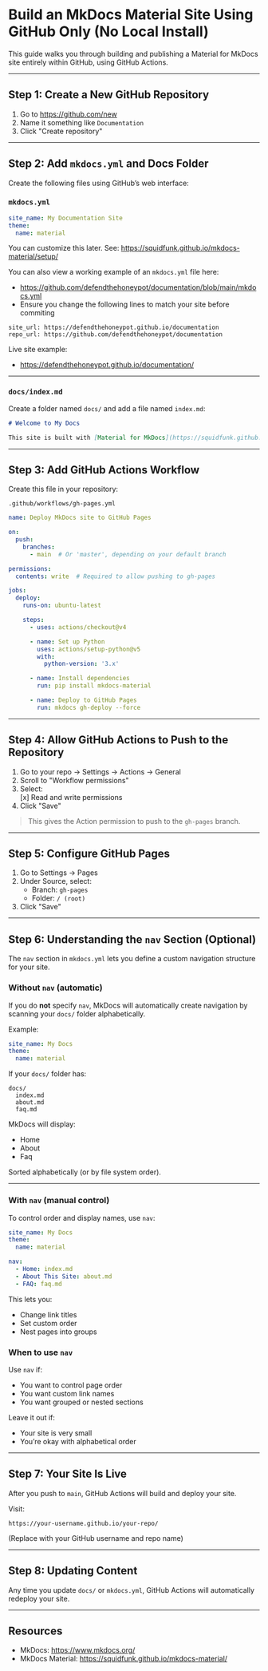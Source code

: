 # Build an MkDocs Material Site Using GitHub Only (No Local Install)  

This guide walks you through building and publishing a Material for MkDocs site entirely within GitHub, using GitHub Actions.  

---  

## Step 1: Create a New GitHub Repository  

1. Go to https://github.com/new  
2. Name it something like `Documentation`  
3. Click "Create repository"  

---  

## Step 2: Add `mkdocs.yml` and Docs Folder  

Create the following files using GitHub’s web interface:  

### `mkdocs.yml`  

```yaml  
site_name: My Documentation Site  
theme:  
  name: material  
```  

You can customize this later. See: https://squidfunk.github.io/mkdocs-material/setup/  

You can also view a working example of an `mkdocs.yml` file here:  
- https://github.com/defendthehoneypot/documentation/blob/main/mkdocs.yml  
- Ensure you change the following lines to match your site before commiting  
```
site_url: https://defendthehoneypot.github.io/documentation
repo_url: https://github.com/defendthehoneypot/documentation
```  

Live site example:  
- https://defendthehoneypot.github.io/documentation/  

---  

### `docs/index.md`  

Create a folder named `docs/` and add a file named `index.md`:  

```markdown  
# Welcome to My Docs  

This site is built with [Material for MkDocs](https://squidfunk.github.io/mkdocs-material/).  
```  

---  

## Step 3: Add GitHub Actions Workflow  

Create this file in your repository:  

`.github/workflows/gh-pages.yml`  

```yaml  
name: Deploy MkDocs site to GitHub Pages  

on:  
  push:  
    branches:  
      - main  # Or 'master', depending on your default branch  

permissions:  
  contents: write  # Required to allow pushing to gh-pages  

jobs:  
  deploy:  
    runs-on: ubuntu-latest  

    steps:  
      - uses: actions/checkout@v4  

      - name: Set up Python  
        uses: actions/setup-python@v5  
        with:  
          python-version: '3.x'  

      - name: Install dependencies  
        run: pip install mkdocs-material  

      - name: Deploy to GitHub Pages  
        run: mkdocs gh-deploy --force  
```  

---  

## Step 4: Allow GitHub Actions to Push to the Repository  

1. Go to your repo → Settings → Actions → General  
2. Scroll to "Workflow permissions"  
3. Select:  
   [x] Read and write permissions  
4. Click "Save"  

> This gives the Action permission to push to the `gh-pages` branch.  

---  

## Step 5: Configure GitHub Pages  

1. Go to Settings → Pages  
2. Under Source, select:  
   - Branch: `gh-pages`  
   - Folder: `/ (root)`  
3. Click "Save"  

---  

## Step 6: Understanding the `nav` Section (Optional)  

The `nav` section in `mkdocs.yml` lets you define a custom navigation structure for your site.  

### Without `nav` (automatic)  

If you do **not** specify `nav`, MkDocs will automatically create navigation by scanning your `docs/` folder alphabetically.  

Example:  

```yaml  
site_name: My Docs  
theme:  
  name: material  
```  

If your `docs/` folder has:  
```
docs/  
  index.md  
  about.md  
  faq.md  
```  

MkDocs will display:  
- Home  
- About  
- Faq  

Sorted alphabetically (or by file system order).  

---  

### With `nav` (manual control)  

To control order and display names, use `nav`:  

```yaml  
site_name: My Docs  
theme:  
  name: material  

nav:  
  - Home: index.md  
  - About This Site: about.md  
  - FAQ: faq.md  
```  

This lets you:  
- Change link titles  
- Set custom order  
- Nest pages into groups  

### When to use `nav`  

Use `nav` if:  
- You want to control page order  
- You want custom link names  
- You want grouped or nested sections  

Leave it out if:  
- Your site is very small  
- You’re okay with alphabetical order  

---  

## Step 7: Your Site Is Live  

After you push to `main`, GitHub Actions will build and deploy your site.  

Visit:  
```
https://your-username.github.io/your-repo/  
```  

(Replace with your GitHub username and repo name)  

---  

## Step 8: Updating Content  

Any time you update `docs/` or `mkdocs.yml`, GitHub Actions will automatically redeploy your site.  

---  

## Resources  

- MkDocs: https://www.mkdocs.org/  
- MkDocs Material: https://squidfunk.github.io/mkdocs-material/  

